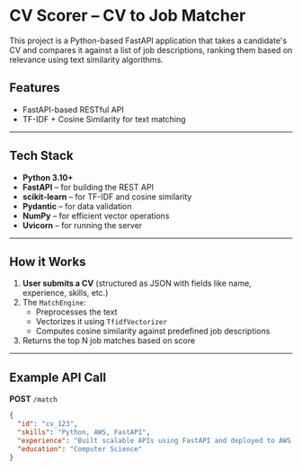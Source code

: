 # CV Scorer – CV to Job Matcher 

This project is a Python-based FastAPI application that takes a candidate's CV and compares it against a list of job descriptions, ranking them based on relevance using text similarity algorithms.

## Features

- FastAPI-based RESTful API
- TF-IDF + Cosine Similarity for text matching

---

## Tech Stack

- **Python 3.10+**
- **FastAPI** – for building the REST API
- **scikit-learn** – for TF-IDF and cosine similarity
- **Pydantic** – for data validation
- **NumPy** – for efficient vector operations
- **Uvicorn** – for running the server

---

## How it Works

1. **User submits a CV** (structured as JSON with fields like name, experience, skills, etc.)
2. The `MatchEngine`:
   - Preprocesses the text
   - Vectorizes it using `TfidfVectorizer`
   - Computes cosine similarity against predefined job descriptions
3. Returns the top N job matches based on score

---

## Example API Call

**POST** `/match`

```json
{
  "id": "cv_123",
  "skills": "Python, AWS, FastAPI",
  "experience": "Built scalable APIs using FastAPI and deployed to AWS.",
  "education": "Computer Science"
}
